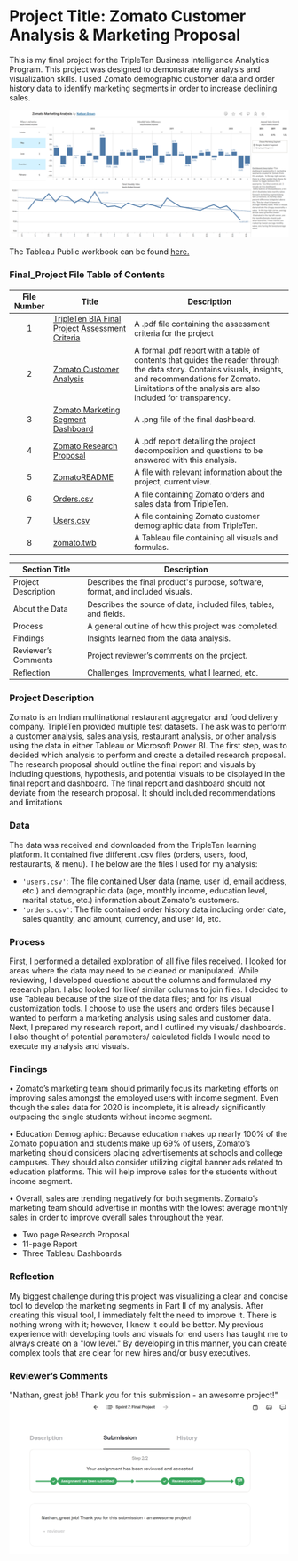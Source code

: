 ﻿# Project Title: Zomato Customer Analysis & Marketing Proposal

This is my final project for the TripleTen Business Intelligence Analytics Program. This project was designed to demonstrate my analysis and visualization skills. I used Zomato demographic customer data and order history data to identify marketing segments in order to increase declining sales.

[<img src="https://github.com/nbrown5071/Data_projects_TripleTen/blob/main/Final_Project/Zomato%20Marketing%20Segment%20Dashboard.png" alt="Zomato Marketing Analysis Dashboard">](https://public.tableau.com/views/zomato_17372380991730/MarketingDashboard?:language=en-US&:sid=&:redirect=auth&:display_count=n&:origin=viz_share_link)

The Tableau Public workbook can be found <a href='https://public.tableau.com/views/zomato_17372380991730/MarketingDashboard?:language=en-US&:sid=&:redirect=auth&:display_count=n&:origin=viz_share_link'><u>here</u>.</a>

### Final_Project File Table of Contents
| File Number | Title | Description |
| :-----------: | ----------- |----------- |
| 1 | [TripleTen BIA Final Project Assessment Criteria](https://github.com/nbrown5071/Data_projects_TripleTen/blob/main/Final_Project/TripleTen%20BIA%20Final%20Project%20Assessment%20Criteria.pdf) | A .pdf file containing the assessment criteria for the project | 
| 2 | [Zomato Customer Analysis](https://github.com/nbrown5071/Data_projects_TripleTen/blob/main/Final_Project/Zomato%20Customer%20Analysis.pdf) | A formal .pdf report with a table of contents that guides the reader through the data story. Contains visuals, insights, and recommendations for Zomato. Limitations of the analysis are also included for transparency. |
| 3 | [Zomato Marketing Segment Dashboard](https://github.com/nbrown5071/Data_projects_TripleTen/blob/main/Final_Project/Zomato%20Marketing%20Segment%20Dashboard.png) | A .png file of the final dashboard. |
| 4 | [Zomato Research Proposal](https://github.com/nbrown5071/Data_projects_TripleTen/blob/main/Final_Project/Zomato%20Research%20Proposal.pdf) | A .pdf report detailing the project decomposition and questions to be answered with this analysis. | 
| 5 | [ZomatoREADME](https://github.com/nbrown5071/Data_projects_TripleTen/blob/main/Final_Project/ZomatoREADME.md) | A file with relevant information about the project, current view. | 
| 6 | [Orders.csv](https://github.com/nbrown5071/Data_projects_TripleTen/blob/main/Final_Project/orders.csv) | A file containing Zomato orders and sales data from TripleTen. |
| 7 | [Users.csv](https://github.com/nbrown5071/Data_projects_TripleTen/blob/main/Final_Project/users.csv) | A file containing Zomato customer demographic data from TripleTen. |
| 8 | [zomato.twb](https://github.com/nbrown5071/Data_projects_TripleTen/blob/main/Final_Project/zomato.twb) | A Tableau file containing all visuals and formulas. | 



| Section Title | Description |
| ----------- |----------- |
| Project Description | Describes the final product's purpose, software, format, and included visuals. |
| About the Data | Describes the source of data, included files, tables, and fields. |
| Process | A general outline of how this project was completed. |
| Findings | Insights learned from the data analysis. |
| Reviewer’s Comments | Project reviewer’s comments on the project. |
| Reflection | Challenges, Improvements, what I learned, etc. | 

### Project Description 
Zomato is an Indian multinational restaurant aggregator and food delivery company. TripleTen provided multiple test datasets. The ask was to perform a customer analysis, sales analysis, restaurant analysis, or other analysis using the data in either Tableau or Microsoft Power BI. The first step, was to decided which analysis to perform and create a detailed research proposal. The research proposal should outline the final report and visuals by including questions, hypothesis, and potential visuals to be displayed in the final report and dashboard. The final report and dashboard should not deviate from the research proposal. It should included recommendations and limitations

### Data
The data was received and downloaded from the TripleTen learning platform. It contained five different .csv files (orders, users, food, restaurants, & menu). The below are the files I used for my analysis:
- `'users.csv'`: The file contained User data (name, user id, email address, etc.) and demographic data (age, monthly income, education level, marital status, etc.) information about Zomato's customers.
- `'orders.csv'`: The file contained order history data including order date, sales quantity, and amount, currency, and user id, etc.

### Process
First, I performed a detailed exploration of all five files received. I looked for areas where the data may need to be cleaned or manipulated. While reviewing, I developed questions about the columns and formulated my research plan. I also looked for like/ similar columns to join files. I decided to use Tableau because of the size of the data files; and for its visual customization tools. I choose to use the users and orders files because I wanted to perform a marketing analysis using sales and customer data. Next, I prepared my research report, and I outlined my visuals/ dashboards. I also thought of potential parameters/ calculated fields I would need to execute my analysis and visuals. 

### Findings
• Zomato’s marketing team should primarily focus its marketing efforts on improving sales amongst the employed users with income segment. Even though the sales data for 2020 is incomplete, it is already significantly outpacing the single students without income segment.

• Education Demographic: Because education makes up nearly 100% of the Zomato population and students make up 69% of users, Zomato’s marketing should considers placing advertisements at schools and college campuses. They should also consider utilizing digital banner ads related to education platforms. This will help improve sales for the students without income segment.

• Overall, sales are trending negatively for both segments. Zomato’s marketing team should advertise in months with the lowest average monthly sales in order to improve overall sales throughout the year.
  - Two page Research Proposal
  - 11-page Report
  - Three Tableau Dashboards

### Reflection
My biggest challenge during this project was visualizing a clear and concise tool to develop the marketing segments in Part II of my analysis. After creating this visual tool, I immediately felt the need to improve it. There is nothing wrong with it; however, I knew it could be better. My previous experience with developing tools and visuals for end users has taught me to always create on a "low level." By developing in this manner, you can create complex tools that are clear for new hires and/or busy executives.


### Reviewer’s Comments
"Nathan, great job! Thank you for this submission - an awesome project!"
[<img src="https://github.com/nbrown5071/Data_projects_TripleTen/blob/main/Final_Project/reviewer_comments.%20png.png" alt="reviewer_comments">](https://github.com/nbrown5071/Data_projects_TripleTen/blob/main/Final_Project/reviewer_comments.%20png.png)
